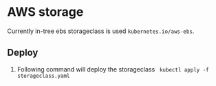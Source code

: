 # AWS storage
Currently in-tree ebs storageclass is used ```kubernetes.io/aws-ebs```.

## Deploy
1. Following command will deploy the storageclass
``` kubectl apply -f storageclass.yaml```
